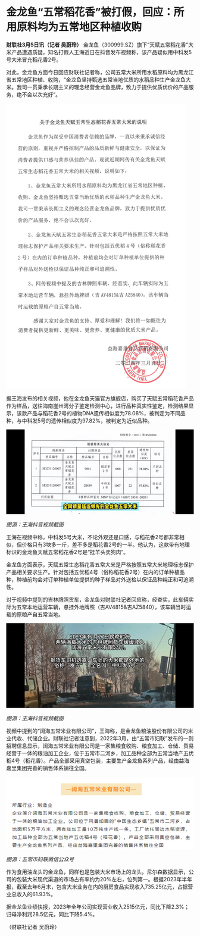 # 金龙鱼“五常稻花香”被打假，回应：所用原料均为五常地区种植收购

**财联社3月5日讯（记者 吴蔚玲）**
金龙鱼（300999.SZ）旗下“天赋五常稻花香”大米产品遭遇质疑，知名打假人王海近日在抖音发布视频称，该产品疑似用中科发5号大米冒充稻花香2号。

对此，金龙鱼方面今日回应财联社记者称，公司五常大米所用水稻原料均为黑龙江省五常地区种植、收购，“金龙鱼坚持甄选五常当地优质的水稻品种生产金龙鱼大米。我司一贯秉承长期主义的理念经营金龙鱼品牌，致力于提供优质优价的产品服务，绝不会以次充好”。

![83f810aba7739ab6900a12fb7bf1c63b.jpg](https://raw.githubusercontent.com/qqhsx/qqnews_image/main/2024/03/05/金龙鱼“五常稻花香”被打假，回应：所用原料均为五常地区种植收购/83f810aba7739ab6900a12fb7bf1c63b.jpg)

据王海发布的相关视频，他在金龙鱼天猫官方旗舰店，购买了天赋五常稻花香产品作为样品，送往海南崖州湾分子鉴定检测中心，进行品种真实性鉴定，检测结果显示，该款产品与稻花香2号的植物DNA遗传相似度为78.08%，被判定为不同品种，与中科发5号的遗传相似度为97.82%，被判定为近似品种。

![703a1bf0b78d1bb00a5f2ac360c7a7e3.jpg](https://raw.githubusercontent.com/qqhsx/qqnews_image/main/2024/03/05/金龙鱼“五常稻花香”被打假，回应：所用原料均为五常地区种植收购/703a1bf0b78d1bb00a5f2ac360c7a7e3.jpg)

 _图源：王海抖音视频截图_

王海在视频中称，中科发5号大米，不论外观还是口感，与稻花香2号都非常相似，但价格只有3块多一斤，差不多是稻花香2号的一半。他认为，这款带有地理标识的金龙鱼天赋五常稻花香2号是“挂羊头卖狗肉”。

金龙鱼方面表示，天赋五常生态稻花香五常大米是严格按照五常大米地理标志保护产品相关要求生产。针对包括五优稻4号（俗称稻花香2号）在内的订单种植品种，种植前均会对订单种植单位提供的种子样品对外送检以保证品种纯正和可追溯性。

对于视频中提到的吉林牌照货车，金龙鱼对财联社记者回应称，经查实，此车辆实际为五常本地运营车辆，悬挂外地牌照（吉AV4815&吉AZ5840），该车辆当时运载的原粮产自五常当地。

![76ac0e97c2c9e59a10a0de433225a4c9.jpg](https://raw.githubusercontent.com/qqhsx/qqnews_image/main/2024/03/05/金龙鱼“五常稻花香”被打假，回应：所用原料均为五常地区种植收购/76ac0e97c2c9e59a10a0de433225a4c9.jpg)

_图源：王海抖音视频截图_

视频中提到的“阔海五常米业有限公司”，王海称，是金龙鱼粮油股份有限公司的米业代收、代储企业。财联社记者注意到，2022年3月，由“五常市妇联”发布的一则招聘信息显示，阔海五常米业有限公司是一家集粮食收购、粮食加工、仓储、贸易经营于一体的粮油加工企业，位于五常市二河乡，加工品种全部为五常当地产五优稻4号（稻花香）。产品全部采用真空包装，主要生产金龙鱼系列产品，经由益海嘉里集团完善的销售体系销往全国。

![c54403333e5a6565cd68feda6e0d36a3.jpg](https://raw.githubusercontent.com/qqhsx/qqnews_image/main/2024/03/05/金龙鱼“五常稻花香”被打假，回应：所用原料均为五常地区种植收购/c54403333e5a6565cd68feda6e0d36a3.jpg)

_图源：五常市妇联微信公众号_

作为食用油龙头的金龙鱼，同样也是包装大米市场上的龙头。尼尔森数据显示，公司的包装大米现代渠道的市场占有率约为20%左右，位列第一。根据2023年半年报，截至去年6月末，包含大米业务在内的厨房食品实现收入735.25亿元，占据营业总收入的61.93%。

据金龙鱼业绩快报，2023年全年公司实现营业收入2515亿元，同比下降2.3%；归母净利润28.5亿元，同比下降5.4%。

（财联社记者 吴蔚玲）

